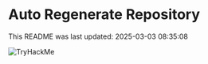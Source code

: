 # Auto Regenerate Repository

This README was last updated: 2025-03-03 08:35:08

 ![TryHackMe](https://tryhackme.com/badge/533634)